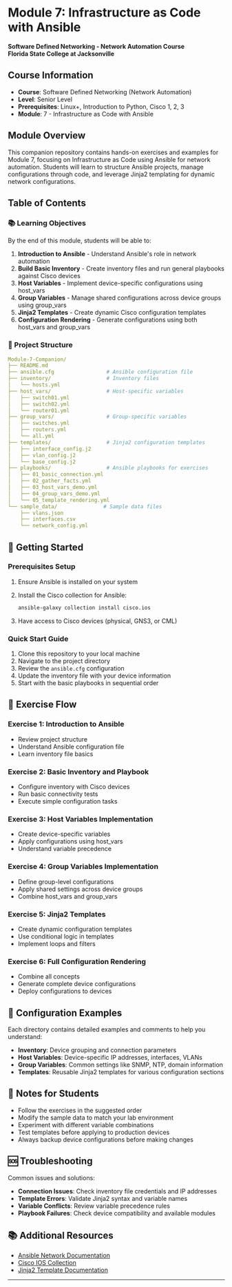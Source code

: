 # Module 7: Infrastructure as Code with Ansible

**Software Defined Networking - Network Automation Course**  
**Florida State College at Jacksonville**

## Course Information

- **Course**: Software Defined Networking (Network Automation)
- **Level**: Senior Level
- **Prerequisites**: Linux+, Introduction to Python, Cisco 1, 2, 3
- **Module**: 7 - Infrastructure as Code with Ansible

## Module Overview

This companion repository contains hands-on exercises and examples for Module 7, focusing on Infrastructure as Code using Ansible for network automation. Students will learn to structure Ansible projects, manage configurations through code, and leverage Jinja2 templating for dynamic network configurations.

## Table of Contents

### 📚 Learning Objectives

By the end of this module, students will be able to:

1. **Introduction to Ansible** - Understand Ansible's role in network automation
2. **Build Basic Inventory** - Create inventory files and run general playbooks against Cisco devices
3. **Host Variables** - Implement device-specific configurations using host_vars
4. **Group Variables** - Manage shared configurations across device groups using group_vars
5. **Jinja2 Templates** - Create dynamic Cisco configuration templates
6. **Configuration Rendering** - Generate configurations using both host_vars and group_vars

### 📁 Project Structure

```yaml
Module-7-Companion/
├── README.md
├── ansible.cfg                 # Ansible configuration file
├── inventory/                  # Inventory files
│   └── hosts.yml
├── host_vars/                  # Host-specific variables
│   ├── switch01.yml
│   ├── switch02.yml
│   └── router01.yml
├── group_vars/                 # Group-specific variables
│   ├── switches.yml
│   ├── routers.yml
│   └── all.yml
├── templates/                  # Jinja2 configuration templates
│   ├── interface_config.j2
│   ├── vlan_config.j2
│   └── base_config.j2
├── playbooks/                  # Ansible playbooks for exercises
│   ├── 01_basic_connection.yml
│   ├── 02_gather_facts.yml
│   ├── 03_host_vars_demo.yml
│   ├── 04_group_vars_demo.yml
│   └── 05_template_rendering.yml
└── sample_data/               # Sample data files
    ├── vlans.json
    ├── interfaces.csv
    └── network_config.yml
```

## 🚀 Getting Started

### Prerequisites Setup

1. Ensure Ansible is installed on your system
2. Install the Cisco collection for Ansible:

   ```bash
   ansible-galaxy collection install cisco.ios
   ```

3. Have access to Cisco devices (physical, GNS3, or CML)

### Quick Start Guide

1. Clone this repository to your local machine
2. Navigate to the project directory
3. Review the `ansible.cfg` configuration
4. Update the inventory file with your device information
5. Start with the basic playbooks in sequential order

## 📖 Exercise Flow

### Exercise 1: Introduction to Ansible

- Review project structure
- Understand Ansible configuration file
- Learn inventory file basics

### Exercise 2: Basic Inventory and Playbook

- Configure inventory with Cisco devices
- Run basic connectivity tests
- Execute simple configuration tasks

### Exercise 3: Host Variables Implementation

- Create device-specific variables
- Apply configurations using host_vars
- Understand variable precedence

### Exercise 4: Group Variables Implementation  

- Define group-level configurations
- Apply shared settings across device groups
- Combine host_vars and group_vars

### Exercise 5: Jinja2 Templates

- Create dynamic configuration templates
- Use conditional logic in templates
- Implement loops and filters

### Exercise 6: Full Configuration Rendering

- Combine all concepts
- Generate complete device configurations
- Deploy configurations to devices

## 🔧 Configuration Examples

Each directory contains detailed examples and comments to help you understand:

- **Inventory**: Device grouping and connection parameters
- **Host Variables**: Device-specific IP addresses, interfaces, VLANs
- **Group Variables**: Common settings like SNMP, NTP, domain information
- **Templates**: Reusable Jinja2 templates for various configuration sections

## 📝 Notes for Students

- Follow the exercises in the suggested order
- Modify the sample data to match your lab environment
- Experiment with different variable combinations
- Test templates before applying to production devices
- Always backup device configurations before making changes

## 🆘 Troubleshooting

Common issues and solutions:

- **Connection Issues**: Check inventory file credentials and IP addresses
- **Template Errors**: Validate Jinja2 syntax and variable names  
- **Variable Conflicts**: Review variable precedence rules
- **Playbook Failures**: Check device compatibility and available modules

## 📚 Additional Resources

- [Ansible Network Documentation](https://docs.ansible.com/ansible/latest/network/index.html)
- [Cisco IOS Collection](https://galaxy.ansible.com/cisco/ios)
- [Jinja2 Template Documentation](https://jinja.palletsprojects.com/)

---
